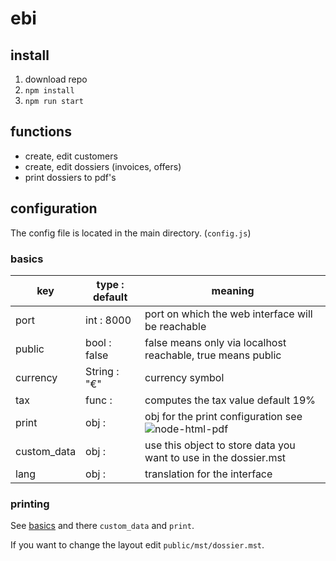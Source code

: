 # ebi

## install

1. download repo
2. `npm install`
3. `npm run start`

## functions

- create, edit customers
- create, edit dossiers (invoices, offers)
- print dossiers to pdf's

## configuration

The config file is located in the main directory. (`config.js`)

### basics

| key             | type : default  | meaning                                                                                                             |
| --------------- | --------------- | ------------------------------------------------------------------------------------------------------------------- |
| port            | int : 8000      | port on which the web interface will be reachable                                                                   |
| public          | bool : false    | false means only via localhost reachable, true means public                                                         |
| currency        | String : "€"    | currency symbol                                                                                                     |
| tax             | func :          | computes the tax value default 19%                                                                                  |
| print           | obj :           | obj for the print configuration see ![node-html-pdf](https://github.com/marcbachmann/node-html-pdf)                 |
| custom_data     | obj :           | use this object to store data you want to use in the dossier.mst                                                    |
| lang            | obj :           | translation for the interface                                                                                       |

### printing

See [basics](###basics) and there `custom_data` and `print`.

If you want to change the layout edit `public/mst/dossier.mst`.
